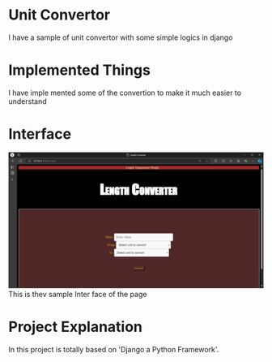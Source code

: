 # Unit Convertor
I have a sample of unit convertor with some simple logics in django
# Implemented Things
I have imple mented some of the convertion to make it much easier to understand
# Interface
![Length convertor](image.png)
This is thev sample Inter face of the page
# Project Explanation
In this project is totally based on 'Django a Python Framework'.
